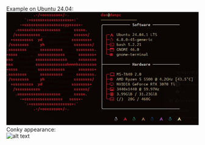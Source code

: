 Example on Ubuntu 24.04:  
![alt text](https://github.com/doubledandev/TheCoolestNeofetchRiceEver/blob/main/screen.jpg)  
Conky appearance:  
![alt text](https://github.com/doubledandev/TheCoolestRiceEver/blob/main/conky.jpg)
